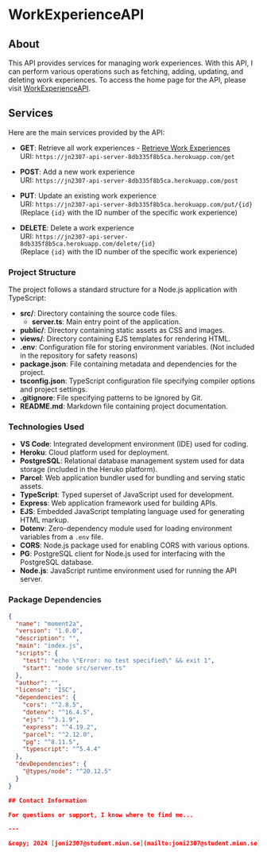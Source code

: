 # WorkExperienceAPI

## About

This API provides services for managing work experiences. With this API, I can perform various operations such as fetching, adding, updating, and deleting work experiences.
To access the home page for the API, please visit [WorkExperienceAPI](https://jn2307-api-server-8db335f8b5ca.herokuapp.com/).

## Services

Here are the main services provided by the API:

- **GET**: Retrieve all work experiences - [Retrieve Work Experiences](https://jn2307-api-server-8db335f8b5ca.herokuapp.com/get)  
  URI: `https://jn2307-api-server-8db335f8b5ca.herokuapp.com/get`

- **POST**: Add a new work experience  
  URI: `https://jn2307-api-server-8db335f8b5ca.herokuapp.com/post`

- **PUT**: Update an existing work experience  
  URI: `https://jn2307-api-server-8db335f8b5ca.herokuapp.com/put/{id}`  
  (Replace `{id}` with the ID number of the specific work experience)

- **DELETE**: Delete a work experience  
  URI: `https://jn2307-api-server-8db335f8b5ca.herokuapp.com/delete/{id}`  
  (Replace `{id}` with the ID number of the specific work experience)

### Project Structure

The project follows a standard structure for a Node.js application with TypeScript:

- **src/**: Directory containing the source code files.
  - **server.ts**: Main entry point of the application.
- **public/**: Directory containing static assets as CSS and images.
- **views/**: Directory containing EJS templates for rendering HTML.
- **.env**: Configuration file for storing environment variables.  (Not included in the repository for safety reasons)
- **package.json**: File containing metadata and dependencies for the project.
- **tsconfig.json**: TypeScript configuration file specifying compiler options and project settings.
- **.gitignore**: File specifying patterns to be ignored by Git.
- **README.md**: Markdown file containing project documentation.

### Technologies Used

- **VS Code**: Integrated development environment (IDE) used for coding.
- **Heroku**: Cloud platform used for deployment.
- **PostgreSQL**: Relational database management system used for data storage (included in the Heruko platform).
- **Parcel**: Web application bundler used for bundling and serving static assets.
- **TypeScript**: Typed superset of JavaScript used for development.
- **Express**: Web application framework used for building APIs.
- **EJS**: Embedded JavaScript templating language used for generating HTML markup.
- **Dotenv**: Zero-dependency module used for loading environment variables from a `.env` file.
- **CORS**: Node.js package used for enabling CORS with various options.
- **PG**: PostgreSQL client for Node.js used for interfacing with the PostgreSQL database.
- **Node.js**: JavaScript runtime environment used for running the API server.

### Package Dependencies

```json
{
  "name": "moment2a",
  "version": "1.0.0",
  "description": "",
  "main": "index.js",
  "scripts": {
    "test": "echo \"Error: no test specified\" && exit 1",
    "start": "node src/server.ts"
  },
  "author": "",
  "license": "ISC",
  "dependencies": {
    "cors": "^2.8.5",
    "dotenv": "^16.4.5",
    "ejs": "^3.1.9",
    "express": "^4.19.2",
    "parcel": "^2.12.0",
    "pg": "^8.11.5",
    "typescript": "^5.4.4"
  },
  "devDependencies": {
    "@types/node": "^20.12.5"
  }
}

## Contact Information

For questions or support, I know where to find me...

---

&copy; 2024 [joni2307@student.miun.se](mailto:joni2307@student.miun.se) All rights reserved.
